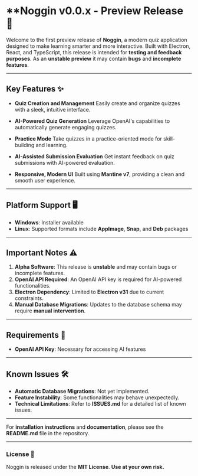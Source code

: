 # \*\*Noggin v0.0.x - Preview Release 🚀

Welcome to the first preview release of **Noggin**, a modern quiz application designed to make learning smarter and more interactive. Built with Electron, React, and TypeScript, this release is intended for **testing and feedback purposes**. As an **unstable preview** it may contain **bugs** and **incomplete features**.

---

## **Key Features** ✨

-   **Quiz Creation and Management**
    Easily create and organize quizzes with a sleek, intuitive interface.

-   **AI-Powered Quiz Generation**
    Leverage OpenAI's capabilities to automatically generate engaging quizzes.

-   **Practice Mode**
    Take quizzes in a practice-oriented mode for skill-building and learning.

-   **AI-Assisted Submission Evaluation**
    Get instant feedback on quiz submissions with AI-powered evaluation.

-   **Responsive, Modern UI**
    Built using **Mantine v7**, providing a clean and smooth user experience.

---

## **Platform Support** 🖥️

-   **Windows**: Installer available
-   **Linux**: Supported formats include **AppImage**, **Snap**, and **Deb** packages

---

## **Important Notes** ⚠️

1. **Alpha Software**: This release is **unstable** and may contain bugs or incomplete features.
2. **OpenAI API Required**: An OpenAI API key is required for AI-powered functionalities.
3. **Electron Dependency**: Limited to **Electron v31** due to current constraints.
4. **Manual Database Migrations**: Updates to the database schema may require **manual intervention**.

---

## **Requirements** 🔧

-   **OpenAI API Key**: Necessary for accessing AI features

---

## **Known Issues** 🛠️

-   **Automatic Database Migrations**: Not yet implemented.
-   **Feature Instability**: Some functionalities may behave unexpectedly.
-   **Technical Limitations**: Refer to **ISSUES.md** for a detailed list of known issues.

---

For **installation instructions** and **documentation**, please see the **README.md** file in the repository.

---

### **License** 📝

Noggin is released under the **MIT License**.
**Use at your own risk.**
